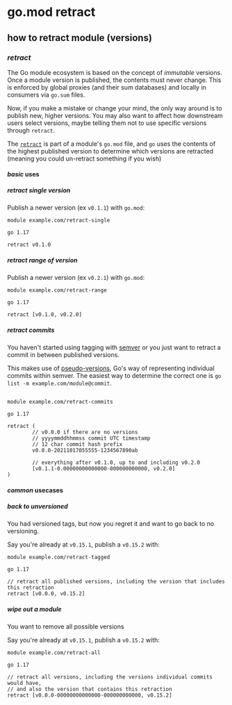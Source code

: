 # go.mod retract

## how to retract module (versions)


### _retract_

The Go module ecosystem is based on the concept of _immutable_ versions.
Once a module version is published, the contents must never change.
This is enforced by global proxies (and their sum databases)
and locally in consumers via `go.sum` files.

Now, if you make a mistake or change your mind,
the only way around is to publish new, higher versions.
You may also want to affect how downstream users select versions,
maybe telling them not to use specific versions through `retract`.

The [`retract`](https://golang.org/ref/mod#go-mod-file-retract)
is part of a module's `go.mod` file,
and `go` uses the contents of the highest published version
to determine which versions are retracted (meaning you could un-retract something if you wish)

#### _basic_ uses

##### _retract_ single version

Publish a newer version (ex `v0.1.1`) with `go.mod`:

```gomod
module example.com/retract-single

go 1.17

retract v0.1.0
```

##### _retract_ range of version

Publish a newer version (ex `v0.2.1`) with `go.mod`:

```gomod
module example.com/retract-range

go 1.17

retract [v0.1.0, v0.2.0]
```

##### _retract_ commits

You haven't started using tagging with [semver](https://semver.org/)
or you just want to retract a commit in between published versions.

This makes use of [pseudo-versions](https://golang.org/ref/mod#pseudo-versions),
Go's way of representing individual commits within semver.
The easiest way to determine the correct one is `go list -m example.com/module@commit`.

```gomod

module example.com/retract-commits

go 1.17

retract (
        // v0.0.0 if there are no versions
        // yyyymmddhhmmss commit UTC timestamp
        // 12 char commit hash prefix
        v0.0.0-20211017055555-1234567890ab

        // everything after v0.1.0, up to and including v0.2.0
        [v0.1.1-0.00000000000000-000000000000, v0.2.0]
)
```

#### _common_ usecases

##### _back_ to unversioned

You had versioned tags, but now you regret it and want to go back to no versioning.

Say you're already at `v0.15.1`, publish a `v0.15.2` with:

```gomod
module example.com/retract-tagged

go 1.17

// retract all published versions, including the version that includes this retraction
retract [v0.0.0, v0.15.2]
```

##### _wipe_ out a module

You want to remove all possible versions

Say you're already at `v0.15.1`, publish a `v0.15.2` with:

```gomod
module example.com/retract-all

go 1.17

// retract all versions, including the versions individual commits would have,
// and also the version that contains this retraction
retract [v0.0.0-00000000000000-000000000000, v0.15.2]
```
